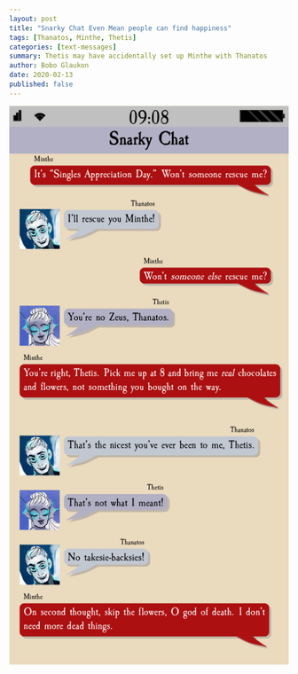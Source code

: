 ```yaml
---
layout: post
title: "Snarky Chat Even Mean people can find happiness"
tags: [Thanatos, Minthe, Thetis]
categories: [text-messages]
summary: Thetis may have accidentally set up Minthe with Thanatos
author: Bobo Glaukon
date: 2020-02-13
published: false
---
```


![Thetis may have accidentally set up Minthe with Thanatos](/assets/img/singlesday.png)


